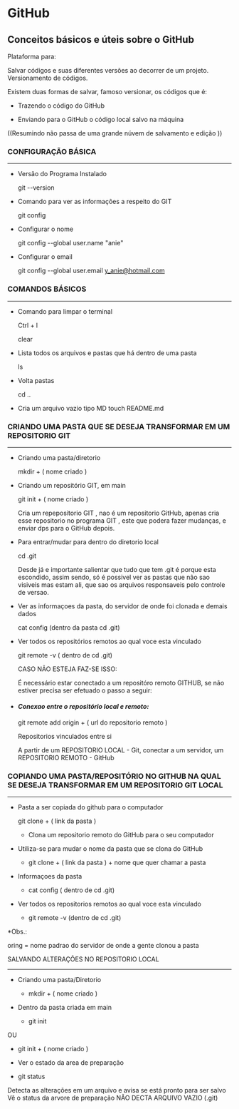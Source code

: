 # GitHub

## Conceitos básicos e úteis sobre o GitHub

Plataforma para:

Salvar códigos e suas diferentes versões ao decorrer de um projeto. Versionamento de códigos.

Existem duas formas de salvar, famoso versionar, os códigos que é:

* Trazendo o código do GitHub
  
* Enviando para o GitHub o código local salvo na máquina 

((Resumindo não passa de uma grande núvem de salvamento e edição ))

### CONFIGURAÇÃO BÁSICA
___________________________

* Versão do Programa Instalado
  
  git --version

* Comando para ver as informações a respeito do GIT
  
  git config

* Configurar o nome
  
  git config --global user.name "anie"
  
* Configurar o email
  
  git config --global user.email y_anie@hotmail.com

### COMANDOS BÁSICOS
----------------------


* Comando para limpar o terminal
  
  Ctrl + l

  clear

* Lista todos os arquivos e pastas que há dentro de uma pasta
  
  ls

* Volta pastas
  
  cd ..
  
* Cria um arquivo vazio tipo MD
  touch README.md 

###  CRIANDO UMA PASTA QUE SE DESEJA TRANSFORMAR EM UM REPOSITORIO GIT 
_______________________________________________________________________

* Criando uma pasta/diretorio
  
  mkdir + ( nome criado )

* Criando um repositório GIT, em main
  
  git init + ( nome criado )

  Cria um repepositorio GIT , nao é um repositorio GitHub, apenas cria esse repositorio no 
  programa GIT , este que podera fazer mudanças, e enviar dps para o GitHub depois.

* Para entrar/mudar para dentro do diretorio local
  
  cd .git

  Desde já e importante salientar que tudo que tem .git é porque esta escondido, assim sendo, 
  só é possivel ver as pastas que não sao visiveis mas estam ali, que sao os arquivos 
  responsaveis pelo controle de versao.

* Ver as informaçoes da pasta, do servidor de onde foi clonada e demais dados
  
   cat config (dentro da pasta cd .git)

* Ver todos os repositórios remotos ao qual voce esta vinculado

  git remote -v  ( dentro de cd .git)

  CASO NÃO ESTEJA FAZ-SE ISSO:
  
  É necessário estar conectado a um repositóro remoto GITHUB, se não estiver precisa ser 
  efetuado o passo a seguir:

* #### ***Conexao entre o repositório local e remoto:***

  git remote add origin + ( url do repositorio remoto )

  Repositorios vinculados entre si

  A partir de um REPOSITORIO LOCAL - Git, conectar a um servidor, um REPOSITORIO REMOTO - 
  GitHub

### COPIANDO UMA PASTA/REPOSITÓRIO NO GITHUB NA QUAL SE DESEJA TRANSFORMAR EM UM REPOSITORIO GIT LOCAL
_______________________________________________________________________________________________


* Pasta a ser copiada do github para o computador
 
  git clone + ( link da pasta )

  - Clona um repositorio remoto do GitHub  para o seu computador

* Utiliza-se para mudar o nome da pasta que se clona do GitHub
  
  - git clone + ( link da pasta ) + nome que quer chamar a pasta

* Informaçoes da pasta

  - cat config ( dentro de cd .git)

* Ver todos os repositorios remotos ao qual voce esta vinculado

  - git remote -v  (dentro de cd .git)

*Obs.: 

oring = nome padrao do servidor de onde a gente clonou a pasta


SALVANDO ALTERAÇÕES NO REPOSITORIO LOCAL
___________________________________________________

* Criando uma pasta/Diretorio
  - mkdir + ( nome criado )

* Dentro da pasta criada em main
  - git init

OU

* git init + ( nome criado )

* Ver o estado da area de preparação
 - git status

  Detecta as alterações em um arquivo e avisa se está pronto para ser salvo
  Vê o status da arvore de preparação
  NÃO DECTA ARQUIVO VAZIO (.git)
  

  



  
  

  

  
  
  


  

  
  


  
  












